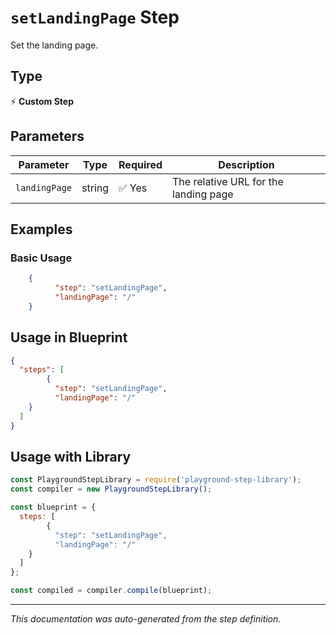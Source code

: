 # `setLandingPage` Step

Set the landing page.

## Type
⚡ **Custom Step**

## Parameters

| Parameter | Type | Required | Description |
|-----------|------|----------|-------------|
| `landingPage` | string | ✅ Yes | The relative URL for the landing page |


## Examples

### Basic Usage
```json
    {
          "step": "setLandingPage",
          "landingPage": "/"
    }
```

## Usage in Blueprint

```json
{
  "steps": [
        {
          "step": "setLandingPage",
          "landingPage": "/"
    }
  ]
}
```

## Usage with Library

```javascript
const PlaygroundStepLibrary = require('playground-step-library');
const compiler = new PlaygroundStepLibrary();

const blueprint = {
  steps: [
        {
          "step": "setLandingPage",
          "landingPage": "/"
    }
  ]
};

const compiled = compiler.compile(blueprint);
```



---

*This documentation was auto-generated from the step definition.*
